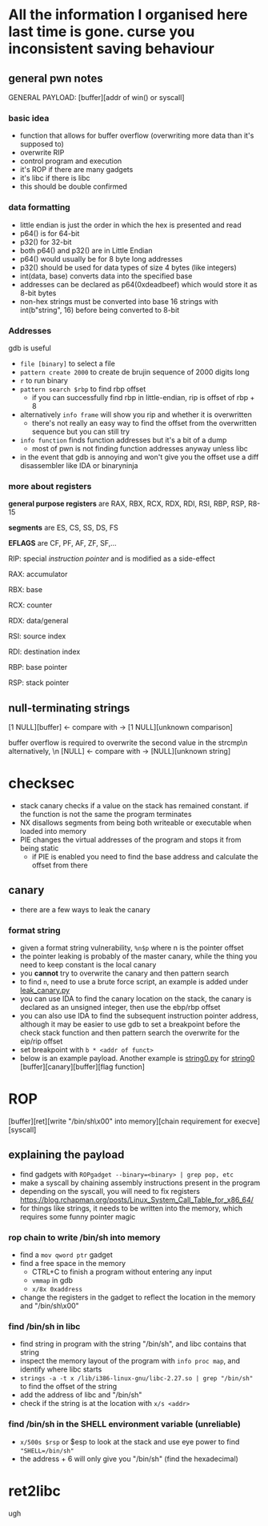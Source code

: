 # All the information I organised here last time is gone. curse you inconsistent saving behaviour

## general pwn notes
GENERAL PAYLOAD: [buffer][addr of win() or syscall] 

### basic idea
- function that allows for buffer overflow (overwriting more data than it's supposed to)
- overwrite RIP
- control program and execution
- it's ROP if there are many gadgets
- it's libc if there is libc
- this should be double confirmed

### data formatting
- little endian is just the order in which the hex is presented and read
- p64() is for 64-bit
- p32() for 32-bit
- both p64() and p32() are in Little Endian
- p64() would usually be for 8 byte long addresses
- p32() should be used for data types of size 4 bytes (like integers)
- int(data, base) converts data into the specified base
- addresses can be declared as p64(0xdeadbeef) which would store it as 8-bit bytes
- non-hex strings must be converted into base 16 strings with int(b"string", 16) before being converted to 8-bit

### Addresses
gdb is useful
- `file [binary]` to select a file
- `pattern create 2000` to create de brujin sequence of 2000 digits long
- `r` to run binary
- `pattern search $rbp` to find rbp offset
  - if you can successfully find rbp in little-endian, rip is offset of rbp + 8
- alternatively `info frame` will show you rip and whether it is overwritten
  - there's not really an easy way to find the offset from the overwritten sequence but you can still try
- `info function` finds function addresses but it's a bit of a dump
  - most of pwn is not finding function addresses anyway unless libc
- in the event that gdb is annoying and won't give you the offset use a diff disassembler like IDA or binaryninja

### more about registers

**general purpose registers** are RAX, RBX, RCX, RDX, RDI, RSI, RBP, RSP, R8-15

**segments** are ES, CS, SS, DS, FS

**EFLAGS** are CF, PF, AF, ZF, SF,...

RIP: special _instruction pointer_ and is modified as a side-effect

RAX: accumulator

RBX: base

RCX: counter

RDX: data/general

RSI: source index

RDI: destination index

RBP: base pointer

RSP: stack pointer

## null-terminating strings
[1 NULL][buffer] <- compare with -> [1 NULL][unknown comparison]

buffer overflow is required to overwrite the second value in the strcmp\n
alternatively, \n
[NULL] <- compare with -> [NULL][unknown string]


# checksec
- stack canary checks if a value on the stack has remained constant. if the function is not the same the program terminates
- NX disallows segments from being both writeable or executable when loaded into memory
- PIE changes the virtual addresses of the program and stops it from being static
  - if PIE is enabled you need to find the base address and calculate the offset from there

## canary
- there are a few ways to leak the canary

### format string
- given a format string vulnerability, `%n$p` where n is the pointer offset
- the pointer leaking is probably of the master canary, while the thing you need to keep constant is the local canary
- you **cannot** try to overwrite the canary and then pattern search
- to find `n`, need to use a brute force script, an example is added under [leak_canary.py](./leak_canary.py)
- you can use IDA to find the canary location on the stack, the canary is declared as an unsigned integer, then use the ebp/rbp offset
- you can also use IDA to find the subsequent instruction pointer address, although it may be easier to use gdb to set a breakpoint before the check stack function and then pattern search the overwrite for the eip/rip offset
- set breakpoint with `b * <addr of funct>`
- below is an example payload. Another example is [string0.py](./string0.py) for [string0](./string0)
[buffer][canary][buffer][flag function]

# ROP
[buffer][ret][write "/bin/sh\x00" into memory][chain requirement for execve][syscall]

## explaining the payload
- find gadgets with `ROPgadget --binary=<binary> | grep pop, etc`
- make a syscall by chaining assembly instructions present in the program
- depending on the syscall, you will need to fix registers <https://blog.rchapman.org/posts/Linux_System_Call_Table_for_x86_64/>
- for things like strings, it needs to be written into the memory, which requires some funny pointer magic 

### rop chain to write /bin/sh into memory
- find a `mov qword ptr` gadget
- find a free space in the memory
  - CTRL+C to finish a program without entering any input
  - `vmmap` in gdb
  - `x/8x 0xaddress`
- change the registers in the gadget to reflect the location in the memory and "/bin/sh\x00"

### find /bin/sh in libc
- find string in program with the string "/bin/sh", and libc contains that string
- inspect the memory layout of the program with `info proc map`, and identify where libc starts
- `strings -a -t x /lib/i386-linux-gnu/libc-2.27.so | grep "/bin/sh"` to find the offset of the string
- add the address of libc and "/bin/sh"
- check if the string is at the location with `x/s <addr>`

### find /bin/sh in the SHELL environment variable (unreliable)
- `x/500s $rsp` or $esp to look at the stack and use eye power to find `"SHELL=/bin/sh"`
- the address + 6 will only give you "/bin/sh" (find the hexadecimal)

# ret2libc
ugh
